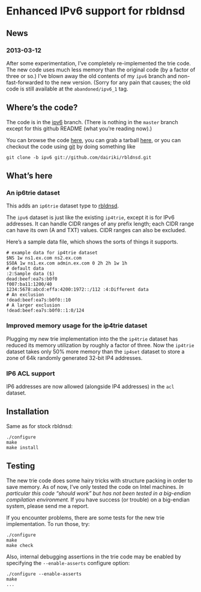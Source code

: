 Enhanced IPv6 support for rbldnsd
=================================

News
----

### 2013-03-12

After some experimentation, I’ve completely re-implemented
the trie code.  The new code uses much less memory than the original
code (by a factor of three or so.)  I’ve blown away the old
contents of my ``ipv6`` branch and non-fast-forwarded to the new version.
(Sorry for any pain that causes; the old code is still available
at the ``abandoned/ipv6_1`` tag.


Where’s the code?
-----------------

The code is in the [ipv6](https://github.com/dairiki/rbldnsd/tree/ipv6) branch.
(There is nothing in the ``master`` branch except for this github README (what you’re reading now).)

You can browse the code [here](https://github.com/dairiki/rbldnsd/tree/ipv6), you can grab a tarball [here](http://github.com/dairiki/rbldnsd/tarball/ipv6/rbldnsd.tar.gz), or you can checkout the code using [git](http://git-scm.com/) by doing something like

```
git clone -b ipv6 git://github.com/dairiki/rbldnsd.git
```

What’s here
-----------

### An ip6trie dataset

This adds an ``ip6trie`` dataset type to
[rbldnsd](http://www.corpit.ru/mjt/rbldnsd.html).

The ``ipv6`` dataset is just like the existing ``ip4trie``, except it
is for IPv6 addresses.
It can handle CIDR ranges of any prefix length;
each CIDR range can have its own (A and TXT) values.
CIDR ranges can also be excluded.

Here’s a sample data file, which shows the sorts of things it supports.

```
# example data for ip4trie dataset
$NS 1w ns1.ex.com ns2.ex.com
$SOA 1w ns1.ex.com admin.ex.com 0 2h 2h 1w 1h
# default data
:2:Sample data ($)
dead:beef:ea7s:b0f0
f007:ba11:1200/40
1234:5678:abcd:effa:4200:1972::/112 :4:Different data
# An exclusion
!dead:beef:ea7s:b0f0::10
# A larger exclusion
!dead:beef:ea7s:b0f0::1:0/124
```

### Improved memory usage for the ip4trie dataset

Plugging my new trie implementation into the the ``ip4trie`` dataset
has reduced its memory utilization by roughly a factor of three.
Now the ``ip4trie`` dataset takes only 50% more memory than the ``ip4set``
dataset to store a zone of 64k randomly generated 32-bit IP4 addresses.

### IP6 ACL support

IP6 addresses are now allowed (alongside IP4 addresses) in the ``acl`` dataset.


Installation
------------

Same as for stock rbldnsd:

```
./configure
make
make install
```

Testing
-------

The new trie code does some hairy tricks with structure packing in
order to save memory.  As of now, I’ve only tested the code on Intel
machines.  *In particular this code “should work” but has not been
tested in a big-endian compilation environment.*  If you have success
(or trouble) on a big-endian system, please send me a report.

If you encounter problems, there are some tests for the new trie
implementation.  To run those, try:

```
./configure
make
make check
```

Also, internal debugging assertions in the trie code may be enabled by
specifying the ``--enable-asserts`` configure option:

```
./configure --enable-asserts
make
...
```

